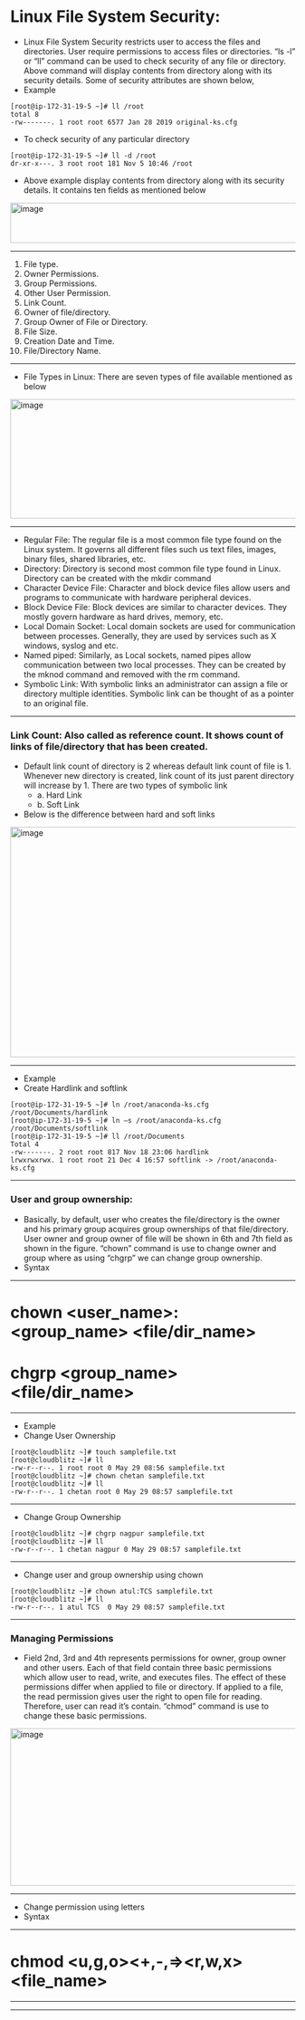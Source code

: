 # Linux File System Security:
  - Linux File System Security restricts user to access the files and directories. User require permissions to access files or directories. “ls -l” or “ll” command can be used to check security of any file or directory. Above command will display contents from directory along with its security details. Some of security attributes are shown below,
- Example
```
[root@ip-172-31-19-5 ~]# ll /root
total 8
-rw-------. 1 root root 6577 Jan 28 2019 original-ks.cfg
```
- To check security of any particular directory
```
[root@ip-172-31-19-5 ~]# ll -d /root
dr-xr-x---. 3 root root 181 Nov 5 10:46 /root
```
- Above example display contents from directory along with its security details. It contains ten fields as mentioned below

<img width="631" height="71" alt="image" src="https://github.com/user-attachments/assets/57bb1180-d913-4811-b205-ba4f31a31f03" />

---

1. File type.
2. Owner Permissions.
3. Group Permissions.
4. Other User Permission.
5. Link Count.
6. Owner of file/directory.
7. Group Owner of File or Directory.
8. File Size.
9. Creation Date and Time.
10. File/Directory Name.
---

- File Types in Linux: There are seven types of file available mentioned as below

<img width="858" height="211" alt="image" src="https://github.com/user-attachments/assets/61c05b5c-364b-4f7d-a351-ddf42e5ea72f" />

---
- Regular File: The regular file is a most common file type found on the Linux system. It governs all different files such us text files, images, binary files, shared libraries, etc.
- Directory: Directory is second most common file type found in Linux. Directory can be created with the mkdir command
- Character Device File: Character and block device files allow users and programs to communicate with hardware peripheral devices.
- Block Device File: Block devices are similar to character devices. They mostly govern hardware as hard drives, memory, etc.
- Local Domain Socket: Local domain sockets are used for communication between processes. Generally, they are used by services such as X windows, syslog and etc.
- Named piped: Similarly, as Local sockets, named pipes allow communication between two local processes. They can be created by the mknod command and removed with the rm command.
- Symbolic Link: With symbolic links an administrator can assign a file or directory multiple identities. Symbolic link can be thought of as a pointer to an original file.
---
### Link Count: Also called as reference count. It shows count of links of file/directory that has been created.
- Default link count of directory is 2 whereas default link count of file is 1. Whenever new directory is created, link count of its just parent directory will increase by 1.
There are two types of symbolic link
   - a. Hard Link
   - b. Soft Link
- Below is the difference between hard and soft links

<img width="856" height="407" alt="image" src="https://github.com/user-attachments/assets/2d76f5ab-e295-4f56-9fe0-b8166e725813" />

---
- Example
- Create Hardlink and softlink
```
[root@ip-172-31-19-5 ~]# ln /root/anaconda-ks.cfg /root/Documents/hardlink
[root@ip-172-31-19-5 ~]# ln –s /root/anaconda-ks.cfg /root/Documents/softlink
[root@ip-172-31-19-5 ~]# ll /root/Documents
Total 4
-rw-------. 2 root root 817 Nov 18 23:06 hardlink
lrwxrwxrwx. 1 root root 21 Dec 4 16:57 softlink -> /root/anaconda-ks.cfg
```
---
### User and group ownership:
  - Basically, by default, user who creates the file/directory is the owner and his primary group acquires group ownerships of that file/directory. User owner and group owner of file will be shown in 6th and 7th field as shown in the figure. “chown” command is use to change owner and group where as using “chgrp” we can change group ownership.
- Syntax
---
# chown <user_name>:<group_name> <file/dir_name> 
# chgrp <group_name> <file/dir_name>
---
- Example
- Change User Ownership

```
[root@cloudblitz ~]# touch samplefile.txt
[root@cloudblitz ~]# ll
-rw-r--r--. 1 root root 0 May 29 08:56 samplefile.txt
[root@cloudblitz ~]# chown chetan samplefile.txt
[root@cloudblitz ~]# ll
-rw-r--r--. 1 chetan root 0 May 29 08:57 samplefile.txt
```
---
- Change Group Ownership
```
[root@cloudblitz ~]# chgrp nagpur samplefile.txt
[root@cloudblitz ~]# ll
-rw-r--r--. 1 chetan nagpur 0 May 29 08:57 samplefile.txt
```
---
- Change user and group ownership using chown
```
[root@cloudblitz ~]# chown atul:TCS samplefile.txt
[root@cloudblitz ~]# ll
-rw-r--r--. 1 atul TCS  0 May 29 08:57 samplefile.txt
```
---
### Managing Permissions
  - Field 2nd, 3rd and 4th represents permissions for owner, group owner and other users. Each of that field contain three basic permissions which allow user to read, write, and executes files. The effect of these permissions differ when applied to file or directory. If applied to a file, the read permission gives user the right to open file for reading. Therefore, user can read it’s contain. “chmod” command is use to change these basic permissions.

<img width="857" height="278" alt="image" src="https://github.com/user-attachments/assets/740b9cd3-5216-4772-9716-95fdcf41cabc" />

---
- Change permission using letters
- Syntax
---
# chmod <u,g,o><+,-,=><r,w,x> <file_name>
---
---








































































